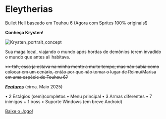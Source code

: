 # Eleytherias
Bullet Hell baseado em Touhou 6 (Agora com Sprites 100% originais!)

**Conheça Krysten!**

![Krysten_portrait_concept](https://github.com/user-attachments/assets/bc12d61a-854a-4b0e-a3e1-6883b4e15d0f)

Sua maga local, viajando o mundo após hordas de demônios terem invadido o mundo que antes ali habitava.

~~>> tbh, essa ja estava na minha mente a muito tempo, mas não sabia como colocar em um cenário, então por que não tomar o lugar de Reimu/Marisa em uma espécie de Touhou 6?~~

**_<ins>Features</ins>_** (circa. Maio 2025)

• 2 Estágios (semi)completos
• Menu principal
• 3 Armas diferentes
• 7 inimigos + 1 boss
• Suporte Windows (em breve Android)

<a href="(https://github.com/kroujiro/eleytherias/releases/tag/game)" title="Download">Baixe o Jogo!</a>
